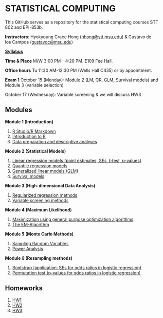 # STATISTICAL COMPUTING


This GitHub serves as a repository for the statistical computing courses STT 802 and EPI-853b.

**Instructors**: Hyokyoung Grace Hong (hhong@stt.msu.edu) & Gustavo de los Campos (gustavoc@msu.edu)

**[Syllabus](https://app.box.com/s/4l7zea2zvqa1kq3137tujqdx0opiif1z)**

**Time & Place** M/W 	3:00 PM - 4:20 PM. E109 Fee Hall.

**Office hours** Tu 11:30 AM-12:30 PM (Wells Hall C435) or by appointment. 

**Exam 1** October 15 (Monday): Module 2 (LM, QR, GLM, Survival models) and Module 3 (variable selection)

October 17 (Wednesday): Variable screening & we will discuss HW3

## Modules


**Module 1 (Introduction)**

  1. [R Studio/R Markdown](https://github.com/younghhk/STAT_COMP/blob/master/Rmarkdown.md)
  2. [Introduction to R](https://github.com/younghhk/STAT_COMP/blob/master/RIntro.md)
  3. [Data preparation and descriptive analyses](https://github.com/younghhk/STAT_COMP/blob/master/DESCRIPTIVE_STATS.md) 
 

**Module 2 (Statistical Models)**

  1. [Linear regression models (point estimates, SEs, t-test, p-values)](https://github.com/younghhk/STAT_COMP/blob/master/LM.md)
  2. [Quantile regression models](https://github.com/younghhk/STAT_COMP/blob/master/QR.md)
  3. [Generalized linear models (GLM)](https://github.com/younghhk/STAT_COMP/blob/master/GLM.md)
  4. [Survival models](https://github.com/younghhk/STAT_COMP/blob/master/SURVREG.md)
  

**Module 3 (High-dimensional Data Analysis)**

  1. [Regularized regression methods](https://github.com/younghhk/STAT_COMP/blob/master/PENREG.md)
  2. [Variable screening methods](https://github.com/younghhk/STAT_COMP/blob/master/VS.md) 

**Module 4 (Maximum Likelihood)**

  1. [Maximization using general purpose optimization algorithms](https://github.com/gdlc/STAT_COMP/blob/master/OPTIM.md)
  2. [The EM-Algorithm](https://github.com/gdlc/STAT_COMP/blob/master/EM.md)
  
**Module 5 (Monte Carlo Methods)**

  1. [Sampling Random Variables](https://github.com/gdlc/STAT_COMP/blob/master/SAMPLING.md)
  2. [Power Analysis](https://github.com/gdlc/STAT_COMP/blob/master/POWER.md)

**Module 6 (Resampling methods)**

  1.	[Bootstrap (application: SEs for odds ratios in logistic regression)](https://github.com/gdlc/STAT_COMP/blob/master/BOOTSTRAP.md)
  2.	[Permutation test (p-values for odds ratios in logistic regression)](https://github.com/gdlc/STAT_COMP/blob/master/PERMUTATIONS.md)

## Homeworks
1. [HW1](https://github.com/younghhk/STAT_COMP/blob/master/HW1.md)
2. [HW2](https://github.com/younghhk/STAT_COMP/blob/master/HW2.md)
3. [HW3](https://github.com/younghhk/STAT_COMP/blob/master/HW3.md)

